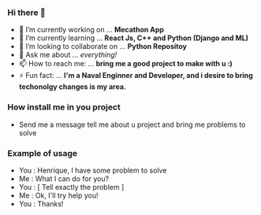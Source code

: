 ### Hi there 👋


- 🔭 I’m currently working on ... **Mecathon App**
- 🌱 I’m currently learning ... **React Js, C++ and Python (Django and ML)**
- 👯 I’m looking to collaborate on ... **Python Repositoy**
- 💬 Ask me about ... *everything!*
- 📫 How to reach me: ... **bring me a good project to make with u :)**
- ⚡ Fun fact: ... **I'm a Naval Enginner and Developer, and i desire to bring techonolgy changes is my area.**

### How install me in you project
- Send me a message tell me about u project and bring me problems to solve

### Example of usage
- You : Henrique, I have some problem to solve
- Me : What I can do for you?
- You : \[ Tell exactly the problem \]
- Me : Ok, I'll try help you!
- You : Thanks!
